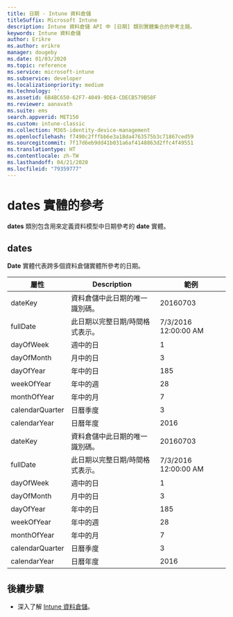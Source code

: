 ```yaml
---
title: 日期 - Intune 資料倉儲
titleSuffix: Microsoft Intune
description: Intune 資料倉儲 API 中 [日期] 類別實體集合的參考主題。
keywords: Intune 資料倉儲
author: Erikre
ms.author: erikre
manager: dougeby
ms.date: 01/03/2020
ms.topic: reference
ms.service: microsoft-intune
ms.subservice: developer
ms.localizationpriority: medium
ms.technology: ''
ms.assetid: 6B4BC650-62F7-4049-9DE4-CDECB579B58F
ms.reviewer: aanavath
ms.suite: ems
search.appverid: MET150
ms.custom: intune-classic
ms.collection: M365-identity-device-management
ms.openlocfilehash: f7490c2fffbb6e3a18da4763575b3c71867ced59
ms.sourcegitcommit: 7f17d6eb9dd41b031a6af4148863d2ffc4f49551
ms.translationtype: HT
ms.contentlocale: zh-TW
ms.lasthandoff: 04/21/2020
ms.locfileid: "79359777"
---
```

# <a name="reference-for-dates-entity"></a>dates 實體的參考

**dates** 類別包含用來定義資料模型中日期參考的 **date** 實體。

## <a name="dates"></a>dates

**Date** 實體代表跨多個資料倉儲實體所參考的日期。


|    屬性     |                      Description                       |       範例        |
|-----------------|--------------------------------------------------------|----------------------|
|     dateKey     | 資料倉儲中此日期的唯一識別碼。 |       20160703       |
|    fullDate     |    此日期以完整日期/時間格式表示。     | 7/3/2016 12:00:00 AM |
|    dayOfWeek    |                      週中的日                       |          1           |
|   dayOfMonth    |                      月中的日                      |          3           |
|    dayOfYear    |                      年中的日                       |         185          |
|   weekOfYear    |                      年中的週                      |          28          |
|   monthOfYear   |                   年中的月                    |          7           |
| calendarQuarter |                    日曆季度                    |          3           |
|  calendarYear   |                     日曆年度                      |         2016         |
|     dateKey     | 資料倉儲中此日期的唯一識別碼。 |       20160703       |
|    fullDate     |    此日期以完整日期/時間格式表示。     | 7/3/2016 12:00:00 AM |
|    dayOfWeek    |                      週中的日                       |          1           |
|   dayOfMonth    |                      月中的日                      |          3           |
|    dayOfYear    |                      年中的日                       |         185          |
|   weekOfYear    |                      年中的週                      |          28          |
|   monthOfYear   |                   年中的月                    |          7           |
| calendarQuarter |                    日曆季度                    |          3           |
|  calendarYear   |                     日曆年度                      |         2016         |

## <a name="next-steps"></a>後續步驟

- 深入了解 [Intune 資料倉儲](reports-nav-create-intune-reports.md)。
